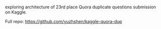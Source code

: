 exploring architecture of 23rd place Quora duplicate questions submission on Kaggle.

Full repo: https://github.com/yuzhshen/kaggle-quora-dup